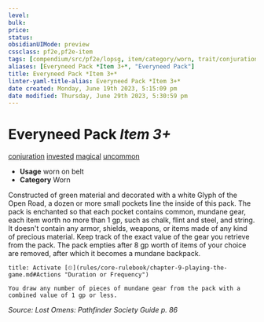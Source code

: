 ```yaml
---
level:
bulk:
price:
status:
obsidianUIMode: preview
cssclass: pf2e,pf2e-item
tags: [compendium/src/pf2e/lopsg, item/category/worn, trait/conjuration, trait/invested, trait/magical, trait/uncommon]
aliases: [Everyneed Pack *Item 3+*, "Everyneed Pack"]
title: Everyneed Pack *Item 3+*
linter-yaml-title-alias: Everyneed Pack *Item 3+*
date created: Monday, June 19th 2023, 5:15:09 pm
date modified: Thursday, June 29th 2023, 5:30:59 pm
---
```


# Everyneed Pack *Item 3+*

[conjuration](rules/traits/conjuration.md) [invested](rules/traits/invested.md) [magical](rules/traits/magical.md) [uncommon](rules/traits/uncommon.md)  

- **Usage** worn on belt
- **Category** Worn

Constructed of green material and decorated with a white Glyph of the Open Road, a dozen or more small pockets line the inside of this pack. The pack is enchanted so that each pocket contains common, mundane gear, each item worth no more than 1 gp, such as chalk, flint and steel, and string. It doesn't contain any armor, shields, weapons, or items made of any kind of precious material. Keep track of the exact value of the gear you retrieve from the pack. The pack empties after 8 gp worth of items of your choice are removed, after which it becomes a mundane backpack.

```ad-embed-ability
title: Activate [⏲](rules/core-rulebook/chapter-9-playing-the-game.md#Actions "Duration or Frequency")

You draw any number of pieces of mundane gear from the pack with a combined value of 1 gp or less.
```

*Source: Lost Omens: Pathfinder Society Guide p. 86*
